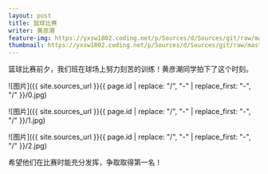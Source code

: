 ```yaml
---
layout: post
title: 篮球比赛
writer: 黄彦潮
feature-img: https://yxsw1802.coding.net/p/Sources/d/Sources/git/raw/master/2018-11-26-cxk-bi-sai-hyc/0.jpg
thumbnail: https://yxsw1802.coding.net/p/Sources/d/Sources/git/raw/master/2018-11-26-cxk-bi-sai-hyc/0.jpg
---
```

篮球比赛前夕，我们班在球场上努力刻苦的训练！黄彦潮同学拍下了这个时刻。

![图片]({{ site.sources_url }}{{ page.id | replace: "/", "-" | replace_first: "-", "/" }}/0.jpg)

![图片]({{ site.sources_url }}{{ page.id | replace: "/", "-" | replace_first: "-", "/" }}/1.jpg)

![图片]({{ site.sources_url }}{{ page.id | replace: "/", "-" | replace_first: "-", "/" }}/2.jpg)

希望他们在比赛时能充分发挥，争取取得第一名！